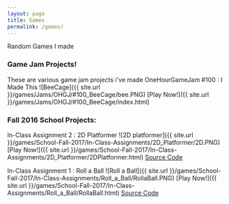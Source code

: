 ```yaml
---
layout: page
title: Games
permalink: /games/
---
```


Random Games I made

### Game Jam Projects!
These are various game jam projects i've made
OneHourGameJam #100 : I Made This
![BeeCage]({{ site.url }}/games/Jams/OHGJ/#100_BeeCage/bee.PNG)
[Play Now!]({{ site.url }}/games/Jams/OHGJ/#100_BeeCage/index.html)


### Fall 2016 School Projects:

In-Class Assignment 2 : 2D Platformer
![2D platformer]({{ site.url }}/games/School-Fall-2017/In-Class-Assignments/2D_Platformer/2D.PNG)
[Play Now!]({{ site.url }}/games/School-Fall-2017/In-Class-Assignments/2D_Platformer/2DPlatformer.html)
[Source Code](https://github.com/Sindiewen/In-Class-Assignment-2-2D-Platformer-CS-214U)

In-Class Assignment 1 : Roll a Ball
![Roll a Ball]({{ site.url }}/games/School-Fall-2017/In-Class-Assignments/Roll_a_Ball/RollaBall.PNG)
[Play Now!]({{ site.url }}/games/School-Fall-2017/In-Class-Assignments/Roll_a_Ball/RollaBall.html)
[Source Code](https://github.com/Sindiewen/In-Class-Assignment-1-Roll-a-Ball-CS-214U)


